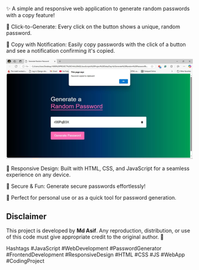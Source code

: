 ✨ A simple and responsive web application to generate random passwords with a copy feature!

🔹 Click-to-Generate: Every click on the button shows a unique, random password.

🔹 Copy with Notification: Easily copy passwords with the click of a button and see a notification confirming it's copied.

<p align="center">
<img src="Project Preview/Preview1.JPG" >
</p>

🔹 Responsive Design: Built with HTML, CSS, and JavaScript for a seamless experience on any device.

🔹 Secure & Fun: Generate secure passwords effortlessly!

🎯 Perfect for personal use or as a quick tool for password generation.

## Disclaimer
This project is developed by **Md Asif**. Any reproduction, distribution, or use of this code must give appropriate credit to the original author. 🚀


Hashtags
#JavaScript #WebDevelopment #PasswordGenerator #FrontendDevelopment #ResponsiveDesign #HTML #CSS #JS #WebApp #CodingProject
